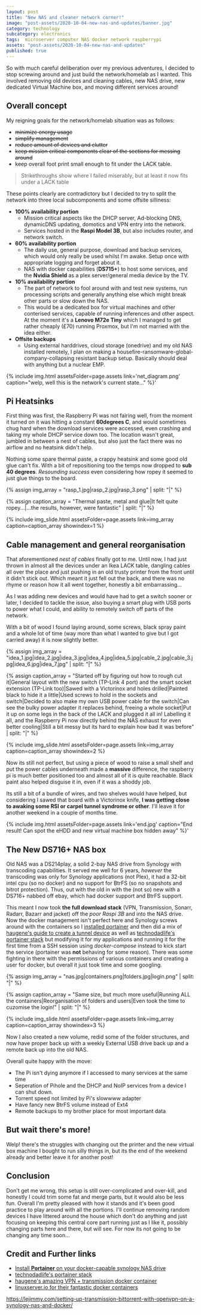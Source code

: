 ```yaml
---
layout: post
title: "New NAS and cleaner network corner!"
image: "post-assets/2020-10-04-new-nas-and-updates/banner.jpg"
category: technology
subcategory: electronics
tags:  microserver computer NAS docker network raspberrypi
assets: "post-assets/2020-10-04-new-nas-and-updates"
published: true
---
```


So with much careful deliberation over my previous adventures, I decided to stop screwing around and just build the network/homelab as I wanted. This involved removing old devices and cleaning cables, new NAS drive, new dedicated Virtual Machine box, and moving different services around!

## Overall concept
My reigning goals for the network/homelab situation was as follows:
 - ~~minimize energy usage~~
 - ~~simplify management~~
 - ~~reduce amount of devices and clutter~~
 - ~~keep mission critical components clear of the sections for messing around~~
 - keep overall foot print small enough to fit under the LACK table.

> Strikethroughs show where I failed miserably, but at least it now fits under a LACK table

These points clearly are contradictory but I decided to try to split the network into three local subcomponents and some offsite silliness:
- **100% availability portion**
  - Mission critical aspects like the DHCP server, Ad-blocking DNS, dynamicDNS updating, domotics and VPN entry into the network.
  - Services hosted in the **Raspi Model 3B**, but also includes router, and network switch.
- **60% availability portion**
  - The daily use, general purpose, download and backup services, which would only really be used whilst I'm awake. Setup once with appropriate logging and forget about it.
  - NAS with docker capabilities (**DS715+**) to host some services, and the **Nvidia Shield** as a plex server/general media device by the TV.
- **10% availability portion**
  - The part of network to fool around with and test new systems, run processing scripts and generally anything else which might break other parts or slow down the NAS.
  - This would be a dedicated box for virtual machines and other conterised services, capable of running inferences and other aspect. At the moment it's a **Lenovo M72e Tiny** which I managed to get rather cheaply (£70) running Proxmox, but I'm not married with the idea either.
- **Offsite backups**
  - Using external harddrives, cloud storage (onedrive) and my old NAS installed remotely, I plan on making a housefire-ransomware-global-company-collapsing resistant backup setup. Basically should deal with anything but a nuclear EMP.

{% include img.html assetsFolder=page.assets link='net_diagram.png' caption="welp, well this is the network's current state..." %}'

## Pi Heatsinks
First thing was first, the Raspberry Pi was not fairing well, from the moment it turned on it was hitting a constant **60degrees C**, and would sometimes chug hard when the download services were accessed, even crashing and taking my whole DHCP service down too. The location wasn't great, jumbled in between a nest of cables, but also just the fact there was no airflow and no heatsink didn't help.

Nothing some spare thermal paste, a crappy heatsink and some good old glue can't fix. With a bit of repositioning too the temps now dropped to **sub 40 degrees**. *Resounding success* even considering how ropey it seemed to just glue things to the board.

{% assign img_array = "rasp_1.jpg|rasp_2.jpg|rasp_3.png" | split: "|" %}

{% assign caption_array = "Thermal paste, metal and glue|It felt quite ropey...|...the results, however, were fantastic" | split: "|" %}

{% include img_slide.html assetsFolder=page.assets link=img_array caption=caption_array showindex=1 %}

## Cable management and general reorganisation
That aforementioned *nest of cables* finally got to me. Until now, I had just thrown in almost all the devices under an Ikea LACK table, dangling cables all over the place and just pushing in an old trusty printer from the front until it didn't stick out. Which meant it just fell out the back, and there was no rhyme or reason how it all went together, honestly a bit embarrassing...

As I was adding new devices and would have had to get a switch sooner or later, I decided to tackle the issue, also buying a smart plug with USB ports to power what I could, and ability to remotely switch off parts of the network.

With a bit of wood I found laying around, some screws, black spray paint and a whole lot of time (way more than what I wanted to give but I got carried away) it is now slightly better.

{% assign img_array = "idea_1.jpg|idea_2.jpg|idea_3.jpg|idea_4.jpg|idea_5.jpg|cable_2.jpg|cable_3.jpg|idea_6.jpg|idea_7.jpg" | split: "|" %}

{% assign caption_array = "Started off by figuring out how to rough cut it|General layout with the new switch (TP-Link 4 port) and the smart socket extension (TP-Link too)|Sawed with a Victorinox and holes drilled|Painted black to hide it a little|Used screws to hold in the sockets and switch|Decided to also make my own USB power cable for the switch|Can see the bulky power adapter it replaces behind, freeing a whole socket|Put it up on some legs in the back of the LACK and plugged it all in! Labelling it all, and the Raspberry Pi now directly behind the NAS exhaust for even better cooling|Still a bit messy but its hard to explain how bad it was before" | split: "|" %}

{% include img_slide.html assetsFolder=page.assets link=img_array caption=caption_array showindex=2 %}

Now its still not perfect, but using a piece of wood to raise a small shelf and put the power cables underneath made a **massive** difference, the raspberry pi is much better positioned too and almost all of it is quite reachable. Black paint also helped disguise it in, even if it was a shoddy job.

Its still a bit of a bundle of wires, and two shelves would have helped, but considering I sawed that board with a Victorinox knife, **I was getting close to awaking some RSI or carpel tunnel syndrome or other**. I'll leave it for another weekend in a couple of months time.

{% include img.html assetsFolder=page.assets link='end.jpg' caption="End result! Can spot the eHDD and new virtual machine box hidden away" %}'

## The New DS716+ NAS box
Old NAS was a DS214play, a solid 2-bay NAS drive from Synology with transcoding capabilities. It served me well for 6 years, *however* the transcoding was only for Synology applications (not Plex), it had a 32-bit intel cpu (so no docker) and no support for BtrFS (so no snapshots and bitrot protection). Thus, out with the old in with the (not so) new with a DS716+ nabbed off ebay, which had docker support and BtrFS support.

This meant I now took **the full download stack** (VPN, Transmission, Sonarr, Radarr, Bazarr and jacket) off the *poor Raspi 3B* and into the NAS drive. Now the docker management isn't perfect here and Synology screws around with the containers so I [installed portainer](https://nashosted.com/setup-and-install-portainer-on-synology-nas/?utm_source=rss&utm_medium=rss&utm_campaign=setup-and-install-portainer-on-synology-nas) and then did a mix of [haugene's guide to create a tunnel device](https://haugene.github.io/docker-transmission-openvpn/synology-nas/
) as well as [technodadlife's portainer stack](https://www.technodadlife.com/2020/07/easy-automated-home-media-server-vpn.html) but modifying it for my applications and running it for the first time from a SSH session using *docker-compose* instead to kick start the service (portainer was **not** behaving for some reason). There was some fighting in there with the permissions of various containers and creating a user for docker, but overall it just took time and some googling.

{% assign img_array = "nas.jpg|containers.png|folders.jpg|login.png" | split: "|" %}

{% assign caption_array = "Same size, but much more useful|Running ALL the containers|Reorganisation of folders and users|Even took the time to cuzomise the login!" | split: "|" %}

{% include img_slide.html assetsFolder=page.assets link=img_array caption=caption_array showindex=3 %}

Now I also created a new volume, redid some of the folder structures, and now have proper back up with a weekly External USB drive back up and a remote back up into the old NAS.

Overall quite happy with the move:
- The Pi isn't dying anymore if I accessed to many services at the same time
- Seperation of Pihole and the DHCP and NoIP services from a device I can shut down.
- Torrent speed not limited by Pi's slowwww adapter
- Have fancy new BtrFS volume instead of Ext4
- Remote backups to my brother place for most important data

## But wait there's more!
Welp! there's the struggles with changing out the printer and the new virtual box machine I bought to run silly things in, but its the end of the weekend already and better leave it for another post!

## Conclusion
Don't get me wrong, this setup is still over-complicated and over-kill, and honestly I could trim some fat and merge parts, but it would also be less fun. Overall I'm pretty pleased with how it stands and it's been good practice to play around with all the portions. I'll continue removing random devices I have littered around the house which don't do anything and just focusing on keeping this central core part running just as I like it, possibly changing parts here and there, but will see. For now its not going to be changing any time soon...

## Credit and Further links
- [Install **Portainer** on your docker-capable synology NAS drive](https://nashosted.com/setup-and-install-portainer-on-synology-nas/?utm_source=rss&utm_medium=rss&utm_campaign=setup-and-install-portainer-on-synology-nas)
- [technodadlife's portainer stack](https://www.technodadlife.com/2020/07/easy-automated-home-media-server-vpn.html)
- [haugene's amazing VPN + transmission docker container](https://haugene.github.io/docker-transmission-openvpn/)
- [linuxserver.io for their fantastic docker containers](https://docs.linuxserver.io/)

https://lejimmy.com/setting-up-transmission-bittorrent-with-openvpn-on-a-synology-nas-and-docker/
